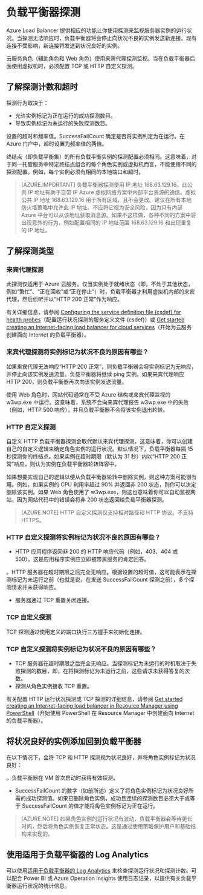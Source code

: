 <properties
  pageTitle="负载平衡器自定义探测和监视运行状况 | Azure"
  description="了解如何使用 Azure Load Balancer 的自定义探测来监视负载平衡器后面的实例"
  services="load-balancer"
  documentationCenter="na"
  authors="sdwheeler"
  manager="carmonm"
  editor=""
  tags="azure-resource-manager"
/>
<tags
  ms.service="load-balancer"
  ms.devlang="na"
  ms.topic="article"
  ms.tgt_pltfrm="na"
  ms.workload="infrastructure-services"
  ms.date="08/25/2016"
  ms.author="sewhee" />

# 负载平衡器探测

Azure Load Balancer 提供相应的功能让你使用探测来监视服务器实例的运行状况。当探测无法响应时，负载平衡器将会停止向状况不良的实例发送新连接。现有连接不受影响，新连接将发送到状况良好的实例。

云服务角色（辅助角色和 Web 角色）使用来宾代理探测监视。当在负载平衡器后面使用虚拟机时，必须配置 TCP 或 HTTP 自定义探测。

## 了解探测计数和超时

探测行为取决于：

- 允许实例标记为正在运行的成功探测数目。
- 导致实例标记为未运行的失败探测数目。

设置的超时和频率值。SuccessFailCount 确定是否将实例判定为在运行。在 Azure 门户中，超时设置为频率值的两倍。

终结点（即负载平衡集）的所有负载平衡实例的探测配置必须相同。这意味着，对于同一托管服务中特定终结点组合的每个角色实例或虚拟机而言，不能使用不同的探测配置。例如，每个实例必须有相同的本地端口和超时。


>[AZURE.IMPORTANT] 负载平衡器探测使用 IP 地址 168.63.129.16。此公共 IP 地址有助于自带 IP Azure 虚拟网络方案中内部平台资源的通信。虚拟公共 IP 地址 168.63.129.16 用于所有区域，且不会更改。建议在所有本地防火墙策略中允许此 IP 地址。不应将它视为安全风险，因为只有内部 Azure 平台可以从该地址获取消息源。如果不这样做，各种不同的方案中将出现意外的行为，例如配置相同的 IP 地址范围 168.63.129.16 和出现重复的 IP 地址。

## 了解探测类型

### 来宾代理探测

此探测仅适用于 Azure 云服务。仅当实例处于就绪状态（即，不处于其他状态，例如“繁忙”、“正在回收”或“正在停止”）时，负载平衡器才利用虚拟机内部的来宾代理，然后侦听并以“HTTP 200 正常”作为响应。

有关详细信息，请参阅 [Configuring the service definition file (csdef) for health probes](https://msdn.microsoft.com/zh-cn/library/azure/jj151530.asp)（配置运行状况探测的服务定义文件 (csdef)）或 [Get started creating an Internet-facing load balancer for cloud services](/documentation/articles/load-balancer-get-started-internet-classic-cloud/#check-load-balancer-health-status-for-cloud-services)（开始为云服务创建面向 Internet 的负载平衡器）。

### 来宾代理探测将实例标记为状况不良的原因有哪些？

如果来宾代理无法响应“HTTP 200 正常”，则负载平衡器会将实例标记为无响应，并停止向该实例发送流量。负载平衡器将继续 ping 实例。如果来宾代理响应 HTTP 200，则负载平衡器再次向该实例发送流量。

使用 Web 角色时，网站代码通常在不受 Azure 结构或来宾代理监视的 w3wp.exe 中运行。这意味着，系统不会向来宾代理报告 w3wp.exe 中的失败（例如，HTTP 500 响应），并且负载平衡器不会将该实例退出轮转。

### HTTP 自定义探测

自定义 HTTP 负载平衡器探测会取代默认来宾代理探测，这意味着，你可以创建自己的自定义逻辑来确定角色实例的运行状况。默认情况下，负载平衡器每隔 15 秒探测你的终结点。如果实例在超时期限（默认为 31 秒）内以“HTTP 200 正常”响应，则认为实例在负载平衡器轮转阵容中。

如果想要实现自己的逻辑以便从负载平衡器轮转中删除实例，则这种方案可能很有用。例如，如果实例的 CPU 利用率超过 90% 并返回非 200 状态，则你可以决定删除该实例。如果 Web 角色使用了 w3wp.exe，则这也意味着你可以自动监视网站，因为网站代码中的错误会将非 200 状态返回给负载平衡器探测。

>[AZURE.NOTE] HTTP 自定义探测仅支持相对路径和 HTTP 协议。不支持 HTTPS。

### HTTP 自定义探测将实例标记为状况不良的原因有哪些？

- HTTP 应用程序返回非 200 的 HTTP 响应代码（例如，403、404 或 500）。这是应用程序实例应立即被带离服务的肯定回答。

。HTTP 服务器在超时期限之后完全无响应。根据设置的超时值，这可能表示在探测标记为未运行之前（也就是说，在发送 SuccessFailCount 探测之前），多个探测请求并未获得响应。
- 	服务器通过 TCP 重置关闭连接。

### TCP 自定义探测

TCP 探测通过使用定义的端口执行三方握手来初始化连接。

### TCP 自定义探测将实例标记为状况不良的原因有哪些？

- TCP 服务器在超时期限之后完全无响应。当探测标记为未运行的时机取决于失败探测的数目，即，在将探测标记为未运行之前，这些请求未获得答复的次数。
- 探测从角色实例接收 TCP 重置。

有关配置 HTTP 运行状况探测或 TCP 探测的详细信息，请参阅 [Get started creating an Internet-facing load balancer in Resource Manager using PowerShell](load-balancer-get-started-internet-arm-ps.md#create-lb-rules-nat-rules-a-probe-and-a-load-balancer)（开始使用 PowerShell 在 Resource Manager 中创建面向 Internet 的负载平衡器）。

## 将状况良好的实例添加回到负载平衡器

在以下情况下，会将 TCP 和 HTTP 探测视为状况良好，并将角色实例标记为状况良好：

。负载平衡器在 VM 首次启动时获得有效探测。
- SuccessFailCount 的数字（如前所述）定义了将角色实例标记为状况良好所需的成功探测值。如果已删除角色实例，成功且连续的探测数目必须大于或等于 SuccessFailCount 的值才能将角色实例标记为正在运行。

>[AZURE.NOTE] 如果角色实例的运行状况有波动，负载平衡器会等待更长时间，然后将角色实例恢复正常状态。这是通过使用策略保护用户和基础结构来实现的。

## 使用适用于负载平衡器的 Log Analytics

可以使用[适用于负载平衡器的 Log Analytics](/documentation/articles/load-balancer-monitor-log/) 来检查探测运行状况和探测计数。可以配合 Power BI 或 Azure Operation Insights 使用日志记录，以提供有关负载平衡器运行状况的统计信息。

<!---HONumber=Mooncake_0926_2016-->
